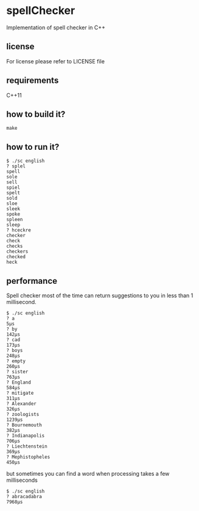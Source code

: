 # spellChecker  
Implementation of spell checker in C++  

## license  
For license please refer to LICENSE file  

## requirements  
C++11  

## how to build it?  
```{r, engine='bash'}
make  
```

## how to run it?  
```{r, engine='bash'}
$ ./sc english
? splel
spell
sole
sell
spiel
spelt
sold
sloe
sleek
spoke
spleen
sleep
? hceckre
checker
check
checks
checkers
checked
heck
```
  
## performance
Spell checker most of the time can return suggestions to you in less than 1 millisecond.  
```{r, engine='bash'}
$ ./sc english
? a
5µs
? by
142µs
? cad
173µs
? boys
248µs
? empty
260µs
? sister
763µs
? England
584µs
? mitigate
311µs
? Alexander
326µs
? zoologists
1239µs
? Bournemouth
382µs
? Indianapolis
706µs
? Liechtenstein
369µs
? Mephistopheles
450µs
```

but sometimes you can find a word when processing takes a few milliseconds  

```{r, engine='bash'}
$ ./sc english
? abracadabra
7968µs
```

